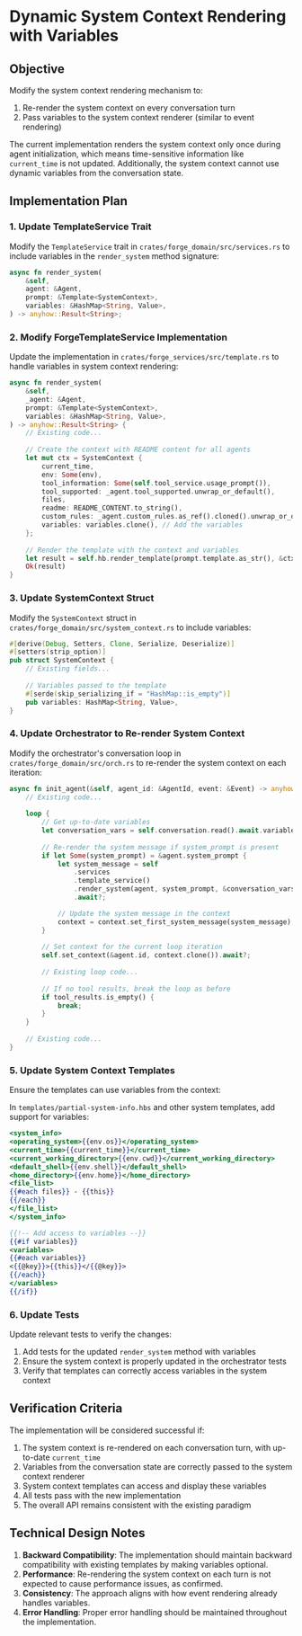 # Dynamic System Context Rendering with Variables

## Objective

Modify the system context rendering mechanism to:


1. Re-render the system context on every conversation turn
2. Pass variables to the system context renderer (similar to event rendering)

The current implementation renders the system context only once during agent initialization, which means time-sensitive information like `current_time` is not updated. Additionally, the system context cannot use dynamic variables from the conversation state.

## Implementation Plan

### 1. Update TemplateService Trait

Modify the `TemplateService` trait in `crates/forge_domain/src/services.rs` to include variables in the `render_system` method signature:

```rust
async fn render_system(
    &self,
    agent: &Agent,
    prompt: &Template<SystemContext>,
    variables: &HashMap<String, Value>,
) -> anyhow::Result<String>;
```

### 2. Modify ForgeTemplateService Implementation

Update the implementation in `crates/forge_services/src/template.rs` to handle variables in system context rendering:

```rust
async fn render_system(
    &self,
    _agent: &Agent,
    prompt: &Template<SystemContext>,
    variables: &HashMap<String, Value>,
) -> anyhow::Result<String> {
    // Existing code...
    
    // Create the context with README content for all agents
    let mut ctx = SystemContext {
        current_time,
        env: Some(env),
        tool_information: Some(self.tool_service.usage_prompt()),
        tool_supported: _agent.tool_supported.unwrap_or_default(),
        files,
        readme: README_CONTENT.to_string(),
        custom_rules: _agent.custom_rules.as_ref().cloned().unwrap_or_default(),
        variables: variables.clone(), // Add the variables
    };
    
    // Render the template with the context and variables
    let result = self.hb.render_template(prompt.template.as_str(), &ctx)?;
    Ok(result)
}
```

### 3. Update SystemContext Struct

Modify the `SystemContext` struct in `crates/forge_domain/src/system_context.rs` to include variables:

```rust
#[derive(Debug, Setters, Clone, Serialize, Deserialize)]
#[setters(strip_option)]
pub struct SystemContext {
    // Existing fields...
    
    // Variables passed to the template
    #[serde(skip_serializing_if = "HashMap::is_empty")]
    pub variables: HashMap<String, Value>,
}
```

### 4. Update Orchestrator to Re-render System Context

Modify the orchestrator's conversation loop in `crates/forge_domain/src/orch.rs` to re-render the system context on each iteration:

```rust
async fn init_agent(&self, agent_id: &AgentId, event: &Event) -> anyhow::Result<()> {
    // Existing code...
    
    loop {
        // Get up-to-date variables
        let conversation_vars = self.conversation.read().await.variables.clone();
        
        // Re-render the system message if system_prompt is present
        if let Some(system_prompt) = &agent.system_prompt {
            let system_message = self
                .services
                .template_service()
                .render_system(agent, system_prompt, &conversation_vars)
                .await?;

            // Update the system message in the context
            context = context.set_first_system_message(system_message);
        }
        
        // Set context for the current loop iteration
        self.set_context(&agent.id, context.clone()).await?;
        
        // Existing loop code...
        
        // If no tool results, break the loop as before
        if tool_results.is_empty() {
            break;
        }
    }
    
    // Existing code...
}
```

### 5. Update System Context Templates

Ensure the templates can use variables from the context:

In `templates/partial-system-info.hbs` and other system templates, add support for variables:

```handlebars
<system_info>
<operating_system>{{env.os}}</operating_system>
<current_time>{{current_time}}</current_time>
<current_working_directory>{{env.cwd}}</current_working_directory>
<default_shell>{{env.shell}}</default_shell>
<home_directory>{{env.home}}</home_directory>
<file_list>
{{#each files}} - {{this}}
{{/each}}
</file_list>
</system_info>

{{!-- Add access to variables --}}
{{#if variables}}
<variables>
{{#each variables}}
<{{@key}}>{{this}}</{{@key}}>
{{/each}}
</variables>
{{/if}}
```

### 6. Update Tests

Update relevant tests to verify the changes:


1. Add tests for the updated `render_system` method with variables
2. Ensure the system context is properly updated in the orchestrator tests
3. Verify that templates can correctly access variables in the system context

## Verification Criteria

The implementation will be considered successful if:


1. The system context is re-rendered on each conversation turn, with up-to-date `current_time`
2. Variables from the conversation state are correctly passed to the system context renderer
3. System context templates can access and display these variables
4. All tests pass with the new implementation
5. The overall API remains consistent with the existing paradigm

## Technical Design Notes


1. **Backward Compatibility**: The implementation should maintain backward compatibility with existing templates by making variables optional.
2. **Performance**: Re-rendering the system context on each turn is not expected to cause performance issues, as confirmed.
3. **Consistency**: The approach aligns with how event rendering already handles variables.
4. **Error Handling**: Proper error handling should be maintained throughout the implementation.


